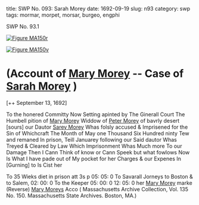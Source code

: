 title: SWP No. 093: Sarah Morey
date: 1692-09-19
slug: n93
category: swp
tags: mormar, morpet, morsar, burgeo, engphi




<div markdown class="doc" id="n93.1">

<div class="doc_id">SWP No. 93.1</div>



<span markdown class="figure">[![Figure MA150r](archives/MA135/small/MA150r.jpg)](archives/MA135/large/MA150r.jpg)</span>



<span markdown class="figure">[![Figure MA150v](archives/MA135/small/MA150v.jpg)](archives/MA135/large/MA150v.jpg)</span>


# (Account of [Mary Morey](/tag/mormar.html) -- Case of [Sarah Morey](/tag/morsar.html) )

[++ September 13, 1692]

To the honered Committy Now Setting apinted by The Ginerall Court The Humbell pition of [Mary Morey](/tag/mormar.html) Widdow of [Peter Morey](/tag/morpet.html) of bavrly desert [sours] our Dautor [Sarey Morey](/tag/morsar.html) Whas folsly accused & Imprisened for the Sin of Whichcraft The Month of May one Thousand Six Hundred ninty Tew and remaned In prison, Teill Januarey following our Said dautor Whas Treyed & Cleared by Law Which Imprisonment Whas Much more To our Damage Then I Cann Think of know or Cann Speek but what fowlows Now Is What I have pade out of My pocket for her Charges & our Expenes In [Gurning] to Is Cist her

To 35 Wieks diet in prison att 3s p 05: 05: 0 To Savarall Jorneys to Boston & to Salem, 02: 00: 0 To the Keeper 05: 00: 0  12: 05: 0 
her [Mary Morey](/tag/mormar.html) marke (Reverse)  [Mary Moreys](/tag/mormar.html) Acco ( Massachusetts Archive Collection, Vol. 135 No. 150. Massachusetts State Archives. Boston, MA.)

</div>

